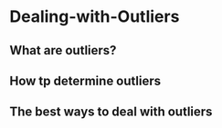 # Dealing-with-Outliers

## What are outliers? 



## How tp determine outliers




## The best ways to deal with outliers

